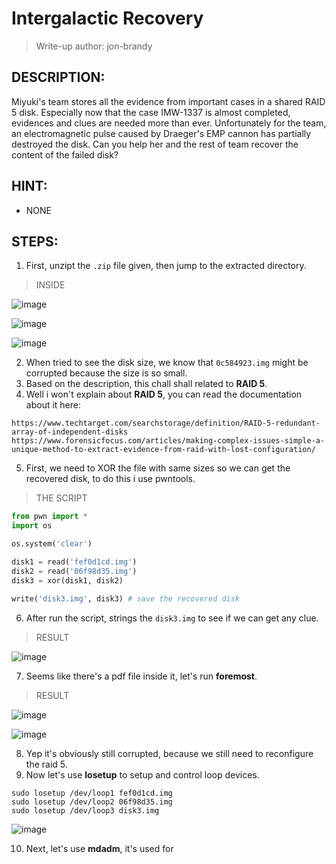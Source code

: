 # Intergalactic Recovery
> Write-up author: jon-brandy
## DESCRIPTION:
Miyuki's team stores all the evidence from important cases in a shared RAID 5 disk. 
Especially now that the case IMW-1337 is almost completed, evidences and clues are needed more than ever. 
Unfortunately for the team, an electromagnetic pulse caused by Draeger's EMP cannon has partially destroyed the disk. 
Can you help her and the rest of team recover the content of the failed disk?
## HINT:
- NONE
## STEPS:
1. First, unzipt the `.zip` file given, then jump to the extracted directory.

> INSIDE

![image](https://user-images.githubusercontent.com/70703371/211962972-b930eee3-5811-461f-8a2a-9c7859bc0036.png)


![image](https://user-images.githubusercontent.com/70703371/211963263-84b97460-4b27-4a23-906c-4d10a677688f.png)


![image](https://user-images.githubusercontent.com/70703371/211963318-c927eb21-0b3b-4ece-b663-ffa043f45c88.png)


2. When tried to see the disk size, we know that `0c584923.img` might be corrupted because the size is so small.
3. Based on the description, this chall shall related to **RAID 5**. 
4. Well i won't explain about **RAID 5**, you can read the documentation about it here:

```
https://www.techtarget.com/searchstorage/definition/RAID-5-redundant-array-of-independent-disks
https://www.forensicfocus.com/articles/making-complex-issues-simple-a-unique-method-to-extract-evidence-from-raid-with-lost-configuration/
```

5. First, we need to XOR the file with same sizes so we can get the recovered disk, to do this i use pwntools.

> THE SCRIPT

```py
from pwn import *
import os

os.system('clear')

disk1 = read('fef0d1cd.img')
disk2 = read('06f98d35.img')
disk3 = xor(disk1, disk2)

write('disk3.img', disk3) # save the recovered disk
```

6. After run the script, strings the `disk3.img` to see if we can get any clue.

> RESULT

![image](https://user-images.githubusercontent.com/70703371/211967588-f12fc925-d0e2-408c-9cc7-7e79f61164f2.png)


7. Seems like there's a pdf file inside it, let's run **foremost**.

> RESULT

![image](https://user-images.githubusercontent.com/70703371/211967878-b81b4602-853a-4e92-96cc-77c68c3204f6.png)


![image](https://user-images.githubusercontent.com/70703371/211967969-3f860565-9f5d-42e0-9777-37c1ba5578c2.png)


8. Yep it's obviously still corrupted, because we still need to reconfigure the raid 5.
9. Now let's use **losetup** to setup and control loop devices.

```
sudo losetup /dev/loop1 fef0d1cd.img
sudo losetup /dev/loop2 06f98d35.img
sudo losetup /dev/loop3 disk3.img
```

![image](https://user-images.githubusercontent.com/70703371/211968964-bb8e4210-bae9-464b-8846-ecfc35d78f62.png)

 
10. Next, let's use **mdadm**, it's used for 


